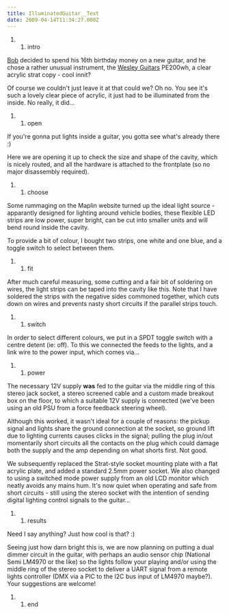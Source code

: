 ```yaml
---
title: IlluminatedGuitar__Text
date: 2009-04-14T11:34:27.000Z
---
```

1.  1.  intro

[Bob](Robert "wikilink") decided to spend his 16th birthday money on a
new guitar, and he chose a rather unusual instrument, the [Wesley
Guitars](http://www.wesleyguitars.co.uk/ "wikilink") PE200wh, a clear
acrylic strat copy - cool innit?

Of course we couldn\'t just leave it at that could we? Oh no. You see
it\'s such a lovely clear piece of acrylic, it just had to be
illuminated from the inside. No really, it did\...

1.  1.  open

If you\'re gonna put lights inside a guitar, you gotta see what\'s
already there :)

Here we are opening it up to check the size and shape of the cavity,
which is nicely routed, and all the hardware is attached to the
frontplate (so no major disassembly required).

1.  1.  choose

Some rummaging on the Maplin website turned up the ideal light source -
apparantly designed for lighting around vehicle bodies, these flexible
LED strips are low power, super bright, can be cut into smaller units
and will bend round inside the cavity.

To provide a bit of colour, I bought two strips, one white and one blue,
and a toggle switch to select between them.

1.  1.  fit

After much careful measuring, some cutting and a fair bit of soldering
on wires, the light strips can be taped into the cavity like this. Note
that I have soldered the strips with the negative sides commoned
together, which cuts down on wires and prevents nasty short circuits if
the parallel strips touch.

1.  1.  switch

In order to select different colours, we put in a SPDT toggle switch
with a centre detent (ie: off). To this we connected the feeds to the
lights, and a link wire to the power input, which comes via\...

1.  1.  power

The necessary 12V supply **was** fed to the guitar via the middle ring
of this stereo jack socket, a stereo screened cable and a custom made
breakout box on the floor, to which a suitable 12V supply is connected
(we\'ve been using an old PSU from a force feedback steering wheel).

Although this worked, it wasn\'t ideal for a couple of reasons: the
pickup signal and lights share the ground connection at the socket, so
ground lift due to lighting currents causes clicks in the signal;
pulling the plug in/out momentarily short circuits all the contacts on
the plug which could damage both the supply and the amp depending on
what shorts first. Not good.

We subsequently replaced the Strat-style socket mounting plate with a
flat acrylic plate, and added a standard 2.5mm power socket. We also
changed to using a switched mode power supply from an old LCD monitor
which neatly avoids any mains hum. It\'s now quiet when operating and
safe from short circuits - still using the stereo socket with the
intention of sending digital lighting control signals to the guitar\...

1.  1.  results

Need I say anything? Just how cool is that? :)

Seeing just how darn bright this is, we are now planning on putting a
dual dimmer circuit in the guitar, with perhaps an audio sensor chip
(National Semi LM4970 or the like) so the lights follow your playing
and/or using the middle ring of the stereo socket to deliver a UART
signal from a remote lights controller (DMX via a PIC to the I2C bus
input of LM4970 maybe?). Your suggestions are welcome!

1.  1.  end
